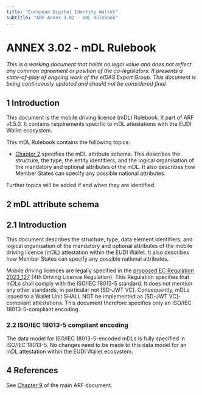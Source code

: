 ```yaml
---
title: "European Digital Identity Wallet"
subtitle: "ARF Annex 3.02 - mDL Rulebook"
...
```


# ANNEX 3.02 - mDL Rulebook

*This is a working document that holds no legal value and does not
reflect any common agreement or position of the co-legislators. It
presents a state-of-play of ongoing work of the eIDAS Expert Group. This
document is being continuously updated and should not be considered
final.*

## 1 Introduction

This document is the mobile driving licence (mDL) Rulebook. It part of ARF
v1.5.0. It contains requirements specific to mDL attestations with the EUDI
Wallet ecosystem.

This mDL Rulebook contains the following topics:

- [Chapter 2](#2-mdl-attribute-schema) specifies the mDL attribute schema. This
describes the structure, the type, the entity identifiers, and the logical
organisation of the mandatory and optional attributes of the mDL. It also
describes how Member States can specify any possible national attributes.

Further topics will be added if and when they are identified.

## 2 mDL attribute schema

## 2.1 Introduction

This document describes the structure, type, data element identifiers,
and logical organisation of the mandatory and optional attributes of the
mobile driving licence (mDL) attestation within the EUDI Wallet. It also
describes how Member States can specify any possible national
attributes.

Mobile driving licences are legally specified in the [proposed EC Regulation 2023_127](https://eur-lex.europa.eu/legal-content/EN/TXT/?uri=celex%3A52023PC0127)
(4th Driving Licence Regulation). This Regulation specifies that mDLs shall
comply with the ISO/IEC 18013-5 standard. It does not mention any other
standards, in particular not [SD-JWT VC]. Consequently, mDLs issued to a Wallet
Unit SHALL NOT be implemented as [SD-JWT VC]-compliant attestations. This
document therefore specifies only an ISO/IEC 18013-5-compliant encoding.

### 2.2 ISO/IEC 18013-5 compliant encoding

The data model for ISO/IEC 18013-5-encoded mDLs is fully specified in
ISO/IEC 18013-5. No changes need to be made to this data model for an
mDL attestation within the EUDI Wallet ecosystem.

## 4 References

See [Chapter 9](../../architecture-and-reference-framework-main.md#9-references)
of the main ARF document.

